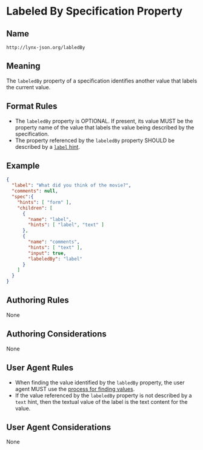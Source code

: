 # Labeled By Specification Property

## Name

`http://lynx-json.org/labledBy`

## Meaning

The `labeledBy` property of a specification identifies another value that labels the current value.

## Format Rules

- The `labeledBy` property is OPTIONAL. If present, its value MUST be the property name of the value that labels the value being described by the specification.
- The property referenced by the `labeledBy` property SHOULD be described by a [`label` hint](/specifications/properties/hints/label.md).

## Example

```json
{
  "label": "What did you think of the movie?",
  "comments": null,
  "spec":{
    "hints": [ "form" ],
    "children": [
      {
        "name": "label",
        "hints": [ "label", "text" ]
      },
      {
        "name": "comments",
        "hints": [ "text" ],
        "input": true,
        "labeledBy": "label"
      }
    ]
  }
}
```

## Authoring Rules

None

## Authoring Considerations

None

## User Agent Rules

- When finding the value identified by the `labledBy` property, the user agent MUST use the [process for finding values](/processes/finding_values.md).
- If the value referenced by the `labeledBy` property is not described by a `text` hint, then the textual value of the label is the text content for the value.

## User Agent Considerations

None
